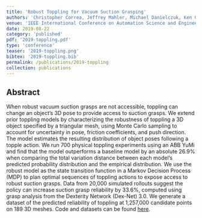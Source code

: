 ```yaml
---
title: 'Robust Toppling for Vacuum Suction Grasping'
authors: 'Christopher Correa, Jeffrey Mahler, Michael Danielczuk, Ken Goldberg'
venue: 'IEEE International Conference on Automation Science and Engineering (CASE)'
date: 2019-08-22
category: 'published'
pdf: '2019-toppling.pdf'
type: 'conference'
teaser: '2019-toppling.png'
bibtex: '2019-toppling.bib'
permalink: /publications/2019-toppling
collection: publications
---
```


Abstract
-------
When robust vacuum suction grasps are not accessible, toppling can change an object’s 3D pose to provide access to suction grasps. We extend prior toppling models by characterizing the robustness of toppling a 3D object specified by a triangular mesh, using Monte Carlo sampling to account for uncertainty in pose, friction coefficients, and push direction. The model estimates the resulting distribution of object poses following a topple action. We run 700 physical toppling experiments using an ABB YuMi and find that the model outperforms a baseline model by an absolute 26.9% when comparing the total variation distance between each model’s predicted probability distribution and the empirical distribution. We use the robust model as the state transition function in a Markov Decision Process (MDP) to plan optimal sequences of toppling actions to expose access to robust suction grasps. Data from 20,000 simulated rollouts suggest the policy can increase suction grasp reliability by 33.6%, computed using grasp analysis from the Dexterity Network (Dex-Net) 3.0. We generate a dataset of the predicted reliability of toppling at 1,257,000 candidate points on 189 3D meshes. Code and datasets can be found [here](https://sites.google.com/view/toppling).
